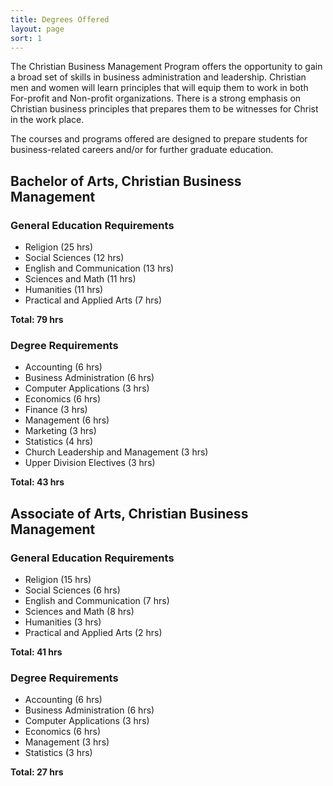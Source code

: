 ```yaml
---
title: Degrees Offered
layout: page
sort: 1
---
```


The Christian Business Management Program offers the opportunity to gain a broad set of skills in business 
administration and leadership. Christian men and women will learn principles that will equip them to work in both 
For-profit and Non-profit organizations. There is a strong emphasis on Christian business principles that prepares them 
to be witnesses for Christ in the work place. 
      
The courses and programs offered are designed to prepare students for business-related careers and/or for further 
graduate education.

## Bachelor of Arts, Christian Business Management

### General Education Requirements

- Religion (25 hrs)
- Social Sciences (12 hrs)
- English and Communication (13 hrs)
- Sciences and Math (11 hrs)
- Humanities (11 hrs)
- Practical and Applied Arts (7 hrs)

**Total: 79 hrs**

### Degree Requirements

- Accounting (6 hrs)
- Business Administration (6 hrs)
- Computer Applications (3 hrs)
- Economics (6 hrs)
- Finance (3 hrs)
- Management (6 hrs)
- Marketing (3 hrs)
- Statistics (4 hrs)
- Church Leadership and Management (3 hrs)
- Upper Division Electives (3 hrs)

**Total: 43 hrs** 
                    
## Associate of Arts, Christian Business Management

### General Education Requirements

- Religion (15 hrs)
- Social Sciences (6 hrs)
- English and Communication (7 hrs)
- Sciences and Math (8 hrs)
- Humanities (3 hrs)
- Practical and Applied Arts (2 hrs)

**Total: 41 hrs**

### Degree Requirements

- Accounting (6 hrs)
- Business Administration (6 hrs)
- Computer Applications (3 hrs)
- Economics (6 hrs)
- Management (3 hrs)
- Statistics (3 hrs)

**Total: 27 hrs**